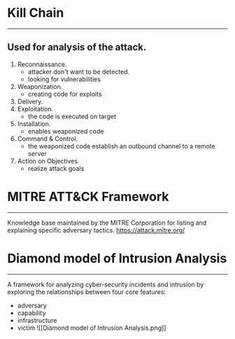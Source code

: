 # Kill Chain
---
## Used for analysis of the attack.
1. Reconnaissance.
	- attacker don't want to be detected.
	- looking for vulnerabilities 
2. Weaponization.
	- creating code for exploits 
3. Delivery.
4. Exploitation.
	- the code is executed on target 
5. Installation.
	 - enables weaponized code 
6. Command & Control.
	- the weaponized code establish an outbound channel to a remote server 
7. Action on Objectives.
	- realize attack goals


# MITRE ATT&CK Framework
---
Knowledge base maintained by the MITRE Corporation for listing and explaining specific adversary tactics. 
https://attack.mitre.org/


# Diamond model of Intrusion Analysis
---
A framework for analyzing cyber-security incidents and intrusion by exploring the relationships between four core features:
- adversary
- capability
- infrastructure
- victim
 ![[Diamond model of Intrusion Analysis.png]]